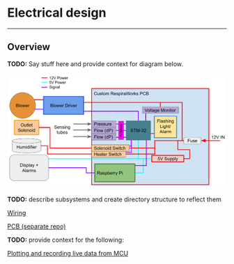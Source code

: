 # Electrical design

-------------

## Overview
**TODO:** Say stuff here and provide context for diagram below.

![Diagram](electrical_circuit_diagram.png)

**TODO:** describe subsystems and create directory structure to reflect them

[Wiring](wiring.md)

[PCB (separate repo)](https://github.com/RespiraWorks/pcbreathe)


**TODO:** provide context for the following:

[Plotting and recording live data from MCU](data_from_MCU.md)

